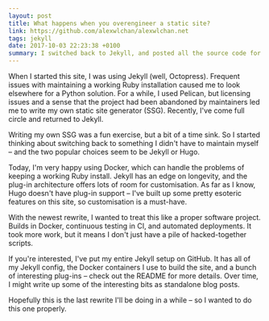 ```yaml
---
layout: post
title: What happens when you overengineer a static site?
link: https://github.com/alexwlchan/alexwlchan.net
tags: jekyll
date: 2017-10-03 22:23:38 +0100
summary: I switched back to Jekyll, and posted all the source code for my blog on GitHub.
---
```


When I started this site, I was using Jekyll (well, Octopress).
Frequent issues with maintaining a working Ruby installation caused me to look elsewhere for a Python solution.
For a while, I used Pelican, but licensing issues and a sense that the project had been abandoned by maintainers led me to write my own static site generator (SSG).
Recently, I've come full circle and returned to Jekyll.

Writing my own SSG was a fun exercise, but a bit of a time sink.
So I started thinking about switching back to something I didn't have to maintain myself – and the two popular choices seem to be Jekyll or Hugo.

Today, I'm very happy using Docker, which can handle the problems of keeping a working Ruby install.
Jekyll has an edge on longevity, and the plug-in architecture offers lots of room for customisation.
As far as I know, Hugo doesn't have plug-in support – I've built up some pretty esoteric features on this site, so customisation is a must-have.

With the newest rewrite, I wanted to treat this like a proper software project.
Builds in Docker, continuous testing in CI, and automated deployments.
It took more work, but it means I don't just have a pile of hacked-together scripts.

If you're interested, I've put my entire Jekyll setup on GitHub.
It has all of my Jekyll config, the Docker containers I use to build the site, and a bunch of interesting plug-ins – check out the README for more details.
Over time, I might write up some of the interesting bits as standalone blog posts.

Hopefully this is the last rewrite I'll be doing in a while – so I wanted to do this one properly.
